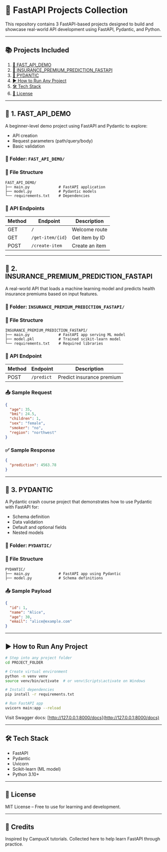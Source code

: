 # 🚀 FastAPI Projects Collection

This repository contains 3 FastAPI-based projects designed to build and showcase real-world API development using FastAPI, Pydantic, and Python.

---

## 📚 Projects Included

1. [🧪 FAST_API_DEMO](#-1-fast_api_demo)
2. [🔮 INSURANCE_PREMIUM_PREDICTION_FASTAPI](#-2-insurance_premium_prediction_fastapi)
3. [📘 PYDANTIC](#-3-pydantic)
4. [▶️ How to Run Any Project](#️-how-to-run-any-project)
5. [🛠️ Tech Stack](#️-tech-stack)
6. [📃 License](#-license)

---

## 🧪 1. FAST_API_DEMO

A beginner-level demo project using FastAPI and Pydantic to explore:

- API creation
- Request parameters (path/query/body)
- Basic validation

### 📁 Folder: `FAST_API_DEMO/`

### 📂 File Structure

```
FAST_API_DEMO/
├── main.py             # FastAPI application
├── model.py            # Pydantic models
└── requirements.txt    # Dependencies
```

### 🔗 API Endpoints

| Method | Endpoint         | Description           |
|--------|------------------|-----------------------|
| GET    | `/`              | Welcome route         |
| GET    | `/get-item/{id}` | Get item by ID        |
| POST   | `/create-item`   | Create an item        |

---

## 🔮 2. INSURANCE_PREMIUM_PREDICTION_FASTAPI

A real-world API that loads a machine learning model and predicts health insurance premiums based on input features.

### 📁 Folder: `INSURANCE_PREMIUM_PREDICTION_FASTAPI/`

### 📂 File Structure

```
INSURANCE_PREMIUM_PREDICTION_FASTAPI/
├── main.py             # FastAPI app serving ML model
├── model.pkl           # Trained scikit-learn model
└── requirements.txt    # Required libraries
```

### 🔗 API Endpoint

| Method | Endpoint  | Description               |
|--------|-----------|---------------------------|
| POST   | `/predict` | Predict insurance premium |

### 📤 Sample Request

```json
{
  "age": 35,
  "bmi": 24.5,
  "children": 1,
  "sex": "female",
  "smoker": "no",
  "region": "northwest"
}
```

### ✅ Sample Response

```json
{
  "prediction": 4563.78
}
```

---

## 📘 3. PYDANTIC

A Pydantic crash course project that demonstrates how to use Pydantic with FastAPI for:

- Schema definition
- Data validation
- Default and optional fields
- Nested models

### 📁 Folder: `PYDANTIC/`

### 📂 File Structure

```
PYDANTIC/
├── main.py             # FastAPI app using Pydantic
├── model.py            # Schema definitions
```

### 📤 Sample Payload

```json
{
  "id": 1,
  "name": "Alice",
  "age": 30,
  "email": "alice@example.com"
}
```

---

## ▶️ How to Run Any Project

```bash
# Step into any project folder
cd PROJECT_FOLDER

# Create virtual environment
python -m venv venv
source venv/bin/activate  # or venv\Scripts\activate on Windows

# Install dependencies
pip install -r requirements.txt

# Run FastAPI app
uvicorn main:app --reload
```

Visit Swagger docs: [http://127.0.0.1:8000/docs](http://127.0.0.1:8000/docs)

---

## 🛠️ Tech Stack

- FastAPI
- Pydantic
- Uvicorn
- Scikit-learn (ML model)
- Python 3.10+

---

## 📃 License

MIT License – Free to use for learning and development.

---

## 🙌 Credits

Inspired by CampusX tutorials. Collected here to help learn FastAPI through practice.
